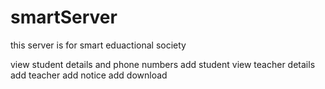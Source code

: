 # smartServer
this server is for smart eduactional society


view student details and phone numbers 
add student
view teacher details
add teacher
add notice
add download 
